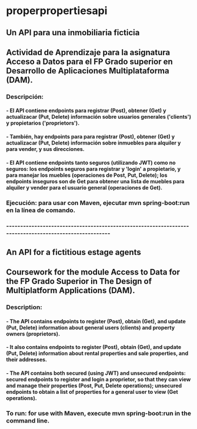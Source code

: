 # properpropertiesapi

## Un API para una inmobiliaria ficticia

## Actividad de Aprendizaje para la asignatura Acceso a Datos para el FP Grado superior en Desarrollo de Aplicaciones Multiplataforma (DAM).


### Descripción:
#### - El API contiene endpoints para registrar (Post), obtener (Get) y actualizacar (Put, Delete) información sobre usuarios generales ('clients') y propietarios ('proprietors').
#### - También, hay endpoints para para registrar (Post), obtener (Get) y actualizacar (Put, Delete) información sobre inmuebles para alquiler y para vender, y sus direcciones.
#### - El API contiene endpoints tanto seguros (utilizando JWT) como no seguros: los endpoints seguros para registrar y 'login' a propietario, y para manejar los muebles (operaciones de Post, Put, Delete); los endpoints inseguros son de Get para obtener una lista de muebles para alquiler y vender para el usuario general (operaciones de Get).

### Ejecución: para usar con Maven, ejecutar mvn spring-boot:run en la línea de comando.

### ------------------------------------------------------------------------------------------------------

## An API for a fictitious estage agents

## Coursework for the module Access to Data for the FP Grado Superior in The Design of Multiplatform Applications (DAM).

### Description:
#### - The API contains endpoints to register (Post), obtain (Get), and update (Put, Delete) information about general users (clients) and property owners (proprietors).
#### - It also contains endpoints to register (Post), obtain (Get), and update (Put, Delete) information about rental properties and sale properties, and their addresses.
#### - The API contains both secured (using JWT) and unsecured endpoints: secured endpoints to register and login a proprietor, so that they can view and manage their properties (Post, Put, Delete operations); unsecured endpoints to obtain a list of properties for a general user to view (Get operations).

### To run: for use with Maven, execute mvn spring-boot:run in the command line.